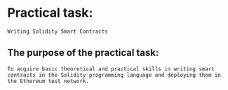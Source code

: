 # Practical task: 
    Writing Solidity Smart Contracts
    
## The purpose of the practical task:
    To acquire basic theoretical and practical skills in writing smart contracts in the Solidity programming language and deploying them in the Ethereum test network.